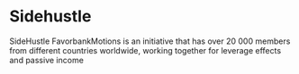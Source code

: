 # Sidehustle
SideHustle FavorbankMotions is an initiative that has over 20 000 members from different countries worldwide, working together for leverage effects and passive income 
